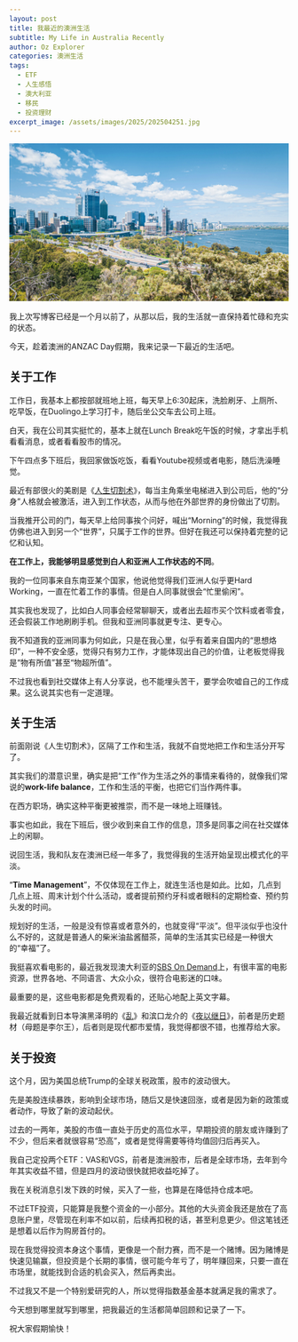 ```yaml
---
layout: post
title: 我最近的澳洲生活
subtitle: My Life in Australia Recently
author: Oz Explorer
categories: 澳洲生活
tags:
  - ETF
  - 人生感悟
  - 澳大利亚
  - 移民
  - 投资理财
excerpt_image: /assets/images/2025/202504251.jpg
---
```


![202504251](/assets/images/2025/202504251.jpg)

我上次写博客已经是一个月以前了，从那以后，我的生活就一直保持着忙碌和充实的状态。

今天，趁着澳洲的ANZAC Day假期，我来记录一下最近的生活吧。

## 关于工作

工作日，我基本上都按部就班地上班，每天早上6:30起床，洗脸刷牙、上厕所、吃早饭，在Duolingo上学习打卡，随后坐公交车去公司上班。

白天，我在公司其实挺忙的，基本上就在Lunch Break吃午饭的时候，才拿出手机看看消息，或者看看股市的情况。

下午四点多下班后，我回家做饭吃饭，看看Youtube视频或者电影，随后洗澡睡觉。

最近有部很火的美剧是《[人生切割术](https://www.imdb.com/title/tt11280740/)》，每当主角乘坐电梯进入到公司后，他的“分身”人格就会被激活，进入到工作状态，从而与他在外部世界的身份做出了切割。

当我推开公司的门，每天早上给同事挨个问好，喊出“Morning”的时候，我觉得我仿佛也进入到另一个“世界”，只属于工作的世界。但好在我还可以保持着完整的记忆和认知。

**在工作上，我能够明显感觉到白人和亚洲人工作状态的不同**。

我的一位同事来自东南亚某个国家，他说他觉得我们亚洲人似乎更Hard Working，一直在忙着工作的事情。但是白人同事就很会“忙里偷闲”。

其实我也发现了，比如白人同事会经常聊聊天，或者出去超市买个饮料或者零食，还会假装工作地刷刷手机。但我和亚洲同事就更专注、更专心。

我不知道我的亚洲同事为何如此，只是在我心里，似乎有着来自国内的“思想烙印”，一种不安全感，觉得只有努力工作，才能体现出自己的价值，让老板觉得我是“物有所值”甚至“物超所值”。

不过我也看到社交媒体上有人分享说，也不能埋头苦干，要学会吹嘘自己的工作成果。这么说其实也有一定道理。

## 关于生活

前面刚说《人生切割术》，区隔了工作和生活，我就不自觉地把工作和生活分开写了。

其实我们的潜意识里，确实是把“工作”作为生活之外的事情来看待的，就像我们常说的**work-life balance**，工作和生活的平衡，也把它们当作两件事。

在西方职场，确实这种平衡更被推崇，而不是一味地上班赚钱。

事实也如此，我在下班后，很少收到来自工作的信息，顶多是同事之间在社交媒体上的闲聊。

说回生活，我和队友在澳洲已经一年多了，我觉得我的生活开始呈现出模式化的平淡。

“**Time Management**”，不仅体现在工作上，就连生活也是如此。比如，几点到几点上班、周末计划个什么活动，或者提前预约牙科或者眼科的定期检查、预约剪头发的时间。

规划好的生活，一般是没有惊喜或者意外的，也就变得“平淡”。但平淡似乎也没什么不好的，这就是普通人的柴米油盐酱醋茶，简单的生活其实已经是一种很大的“幸福”了。

我挺喜欢看电影的，最近我发现澳大利亚的[SBS On Demand](https://www.sbs.com.au/ondemand/)上，有很丰富的电影资源，世界各地、不同语言、大众小众，很符合电影迷的口味。

最重要的是，这些电影都是免费观看的，还贴心地配上英文字幕。

我最近就看到日本导演黑泽明的《[乱](https://www.imdb.com/title/tt0089881/)》和滨口龙介的《[夜以继日](https://www.imdb.com/title/tt7112154/)》，前者是历史题材（母题是李尔王），后者则是现代都市爱情，我觉得都很不错，也推荐给大家。

## 关于投资

这个月，因为美国总统Trump的全球关税政策，股市的波动很大。

先是美股连续暴跌，影响到全球市场，随后又是快速回涨，或者是因为新的政策或者动作，导致了新的波动起伏。

过去的一两年，美股的市值一直处于历史的高位水平，早期投资的朋友或许赚到了不少，但后来者就很容易“恐高”，或者是觉得需要等待均值回归后再买入。

我自己定投两个ETF：VAS和VGS，前者是澳洲股市，后者是全球市场，去年到今年其实收益不错，但是四月的波动很快就把收益吃掉了。

我在关税消息引发下跌的时候，买入了一些，也算是在降低持仓成本吧。

不过ETF投资，只能算是我整个资金的一小部分。其他的大头资金我还是放在了高息账户里，尽管现在利率不如以前，后续再扣税的话，甚至利息更少。但这笔钱还是想着以后作为购房首付的。

现在我觉得投资本身这个事情，更像是一个耐力赛，而不是一个赌博。因为赌博是快速见输赢，但投资是个长期的事情，很可能今年亏了，明年赚回来，只要一直在市场里，就能找到合适的机会买入，然后再卖出。

不过我又不是一个特别爱研究的人，所以觉得指数基金基本就满足我的需求了。

今天想到哪里就写到哪里，把我最近的生活都简单回顾和记录了一下。

祝大家假期愉快！

